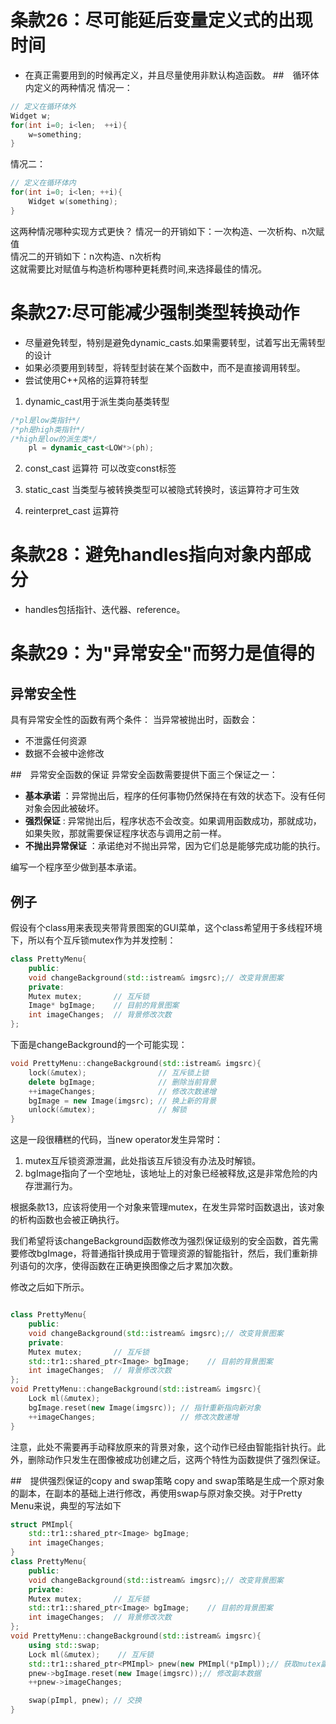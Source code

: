 # 条款26：尽可能延后变量定义式的出现时间
+ 在真正需要用到的时候再定义，并且尽量使用非默认构造函数。
##　循环体内定义的两种情况
情况一：
```C++
// 定义在循环体外
Widget w;
for(int i=0; i<len;  ++i){
    w=something;
}
```
情况二：
```C++
// 定义在循环体内
for(int i=0; i<len; ++i){
    Widget w(something);
}
```
这两种情况哪种实现方式更快？
情况一的开销如下：一次构造、一次析构、n次赋值  
情况二的开销如下：n次构造、n次析构  
这就需要比对赋值与构造析构哪种更耗费时间,来选择最佳的情况。

# 条款27:尽可能减少强制类型转换动作
+ 尽量避免转型，特别是避免dynamic_casts.如果需要转型，试着写出无需转型的设计
+ 如果必须要用到转型，将转型封装在某个函数中，而不是直接调用转型。
+ 尝试使用C++风格的运算符转型

1. dynamic_cast用于派生类向基类转型
```C++
/*pl是low类指针*/
/*ph是high类指针*/
/*high是low的派生类*/
    pl = dynamic_cast<LOW*>(ph);
```
2. const_cast 运算符
可以改变const标签

3. static_cast
当类型与被转换类型可以被隐式转换时，该运算符才可生效

4. reinterpret_cast 运算符

# 条款28：避免handles指向对象内部成分
+ handles包括指针、迭代器、reference。

# 条款29：为"异常安全"而努力是值得的
## 异常安全性
具有异常安全性的函数有两个条件：
当异常被抛出时，函数会：
+ 不泄露任何资源
+ 数据不会被中途修改

##　异常安全函数的保证
异常安全函数需要提供下面三个保证之一：
+ **基本承诺** ：异常抛出后，程序的任何事物仍然保持在有效的状态下。没有任何对象会因此被破坏。
+ **强烈保证** : 异常抛出后，程序状态不会改变。如果调用函数成功，那就成功，如果失败，那就需要保证程序状态与调用之前一样。
+ **不抛出异常保证** ：承诺绝对不抛出异常，因为它们总是能够完成功能的执行。


编写一个程序至少做到基本承诺。
## 例子
假设有个class用来表现夹带背景图案的GUI菜单，这个class希望用于多线程环境下，所以有个互斥锁mutex作为并发控制：
```C++
class PrettyMenu{
    public:
    void changeBackground(std::istream& imgsrc);// 改变背景图案
    private:
    Mutex mutex;       // 互斥锁
    Image* bgImage;    // 目前的背景图案
    int imageChanges;  // 背景修改次数
};
```
下面是changeBackground的一个可能实现：
```C++
void PrettyMenu::changeBackground(std::istream& imgsrc){
    lock(&mutex);                // 互斥锁上锁
    delete bgImage;              // 删除当前背景
    ++imageChanges;              // 修改次数递增
    bgImage = new Image(imgsrc); // 换上新的背景
    unlock(&mutex);              // 解锁
}
```
这是一段很糟糕的代码，当new operator发生异常时：
1. mutex互斥锁资源泄漏，此处指该互斥锁没有办法及时解锁。
2. bgImage指向了一个空地址，该地址上的对象已经被释放,这是非常危险的内存泄漏行为。

根据条款13，应该将使用一个对象来管理mutex，在发生异常时函数退出，该对象的析构函数也会被正确执行。

我们希望将该changeBackground函数修改为强烈保证级别的安全函数，首先需要修改bgImage，将普通指针换成用于管理资源的智能指针，然后，我们重新排列语句的次序，使得函数在正确更换图像之后才累加次数。

修改之后如下所示。
```C++

class PrettyMenu{
    public:
    void changeBackground(std::istream& imgsrc);// 改变背景图案
    private:
    Mutex mutex;       // 互斥锁
    std::tr1::shared_ptr<Image> bgImage;    // 目前的背景图案
    int imageChanges;  // 背景修改次数
};
void PrettyMenu::changeBackground(std::istream& imgsrc){
    Lock ml(&mutex);
    bgImage.reset(new Image(imgsrc)); // 指针重新指向新对象
    ++imageChanges;                   // 修改次数递增
}
```
注意，此处不需要再手动释放原来的背景对象，这个动作已经由智能指针执行。此外，删除动作只发生在图像被成功创建之后，这两个特性为函数提供了强烈保证。

##　提供强烈保证的copy and swap策略
copy and swap策略是生成一个原对象的副本，在副本的基础上进行修改，再使用swap与原对象交换。对于Pretty Menu来说，典型的写法如下
```C++
struct PMImpl{
    std::tr1::shared_ptr<Image> bgImage;
    int imageChanges;
}
class PrettyMenu{
    public:
    void changeBackground(std::istream& imgsrc);// 改变背景图案
    private:
    Mutex mutex;       // 互斥锁
    std::tr1::shared_ptr<Image> bgImage;    // 目前的背景图案
    int imageChanges;  // 背景修改次数
};
void PrettyMenu::changeBackground(std::istream& imgsrc){
    using std::swap;
    Lock ml(&mutex);    // 互斥锁
    std::tr1::shared_ptr<PMImpl> pnew(new PMImpl(*pImpl));// 获取mutex副本数据
    pnew->bgImage.reset(new Image(imgsrc));// 修改副本数据
    ++pnew->imageChanges;

    swap(pImpl, pnew); // 交换
}
```